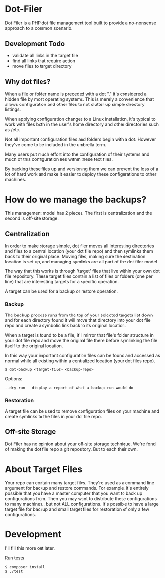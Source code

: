 # Dot-Filer

Dot Filer is a PHP dot file management tool built to provide a no-nonsense approach to a common scenario.

## Development Todo

- validate all links in the target file
- find all links that require action
- move files to target directory

## Why dot files?

When a file or folder name is preceded with a dot "." it's considered a hidden file by most operating systems. This is merely a convenience that allows configuration and other files to not clutter up simple directory listings.

When applying configuration changes to a Linux installation, it's typical to work with files both in the user's home directory and other directories such as /etc.

Not all important configuration files and folders begin with a dot. However they've come to be included in the umbrella term. 

Many users put much effort into the configuration of their systems and much of this configuration lies within these text files.

By backing these files up and versioning them we can prevent the loss of a lot of hard work and make it easier to deploy these configurations to other machines.

# How do we manage the backups?

This management model has 2 pieces. The first is centralization and the second is off-site storage.

## Centralization

In order to make storage simple, dot filer moves all interesting directories and files to a central location (your dot file repo) and then symlinks them back to their original place. Moving files, making sure the destination location is set up, and managing symlinks are all part of the dot filer model.

The way that this works is through 'target' files that live within your own dot file repository. These target files contain a list of files or folders (one per line) that are interesting targets for a specific operation.

A target can be used for a backup or restore operation.

### Backup

The backup process runs from the top of your selected targets list down and for each directory found it will move that directory into your dot file repo and create a symbolic link back to its original location.

When a target is found to be a file, it'll mirror that file's folder structure in your dot file repo and move the original file there before symlinking the file itself to the original location.

In this way your important configuration files can be found and accessed as normal while all existing within a centralized location (your dot files repo).

```shell script
$ dot-backup <target-file> <backup-repo>
```

Options:
```
--dry-run   display a report of what a backup run would do
```

### Restoration

A target file can be used to remove configuration files on your machine and create symlinks to the files in your dot file repo.

## Off-site Storage

Dot Filer has no opinion about your off-site storage technique. We're fond of making the dot file repo a git repository. But to each their own.

# About Target Files

Your repo can contain many target files. They're used as a command line argument for backup and restore commands. For example, it's entirely possible that you have a master computer that you want to back up configurations from. Then you may want to distribute these configurations to many machines.. but not ALL configurations. It's possible to have a large target file for backup and small target files for restoration of only a few configurations.

# Development

I'll fill this more out later.

Run tests

```shell script
$ composer install
$ ./test
```
